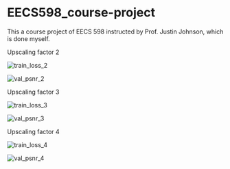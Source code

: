 # EECS598_course-project
This a course project of EECS 598 instructed by Prof. Justin Johnson, which is done myself.

Upscaling factor 2

![train_loss_2](https://user-images.githubusercontent.com/61045930/185779946-e1d39013-410e-4a6a-b408-c38e3a10ebfd.jpg)

![val_psnr_2](https://user-images.githubusercontent.com/61045930/185779983-a6633f50-15b5-4402-a7da-bb5ece68c6a9.jpg)

Upscaling factor 3

![train_loss_3](https://user-images.githubusercontent.com/61045930/185779990-a68fc02a-3452-4521-b252-edce6656e1cc.jpg)

![val_psnr_3](https://user-images.githubusercontent.com/61045930/185779996-f586fc83-8b90-4e92-828a-221731862f5b.jpg)

Upscaling factor 4

![train_loss_4](https://user-images.githubusercontent.com/61045930/185780003-836039c7-4eed-436c-aaeb-217ecb21e1c8.jpg)

![val_psnr_4](https://user-images.githubusercontent.com/61045930/185780007-98e8284e-6e48-478a-9377-98b8cfff85e8.jpg)
